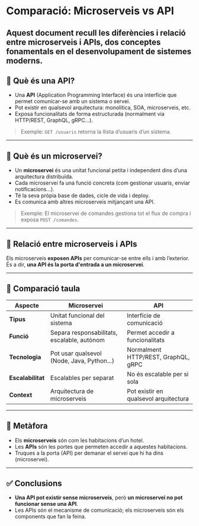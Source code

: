 # Comparació: Microserveis vs API
Aquest document recull les diferències i relació entre microserveis i APIs, dos conceptes fonamentals en el desenvolupament de sistemes moderns.  
---
## 🔧 Què és una API?  
- Una **API** (Application Programming Interface) és una interfície que permet comunicar-se amb un sistema o servei.  
- Pot existir en qualsevol arquitectura: monolítica, SOA, microserveis, etc.  
- Exposa funcionalitats de forma estructurada (normalment via HTTP/REST, GraphQL, gRPC...).  

> Exemple: `GET /usuaris` retorna la llista d’usuaris d’un sistema.  
---
## 🧱 Què és un microservei?  
- Un **microservei** és una unitat funcional petita i independent dins d’una arquitectura distribuïda.  
- Cada microservei fa una funció concreta (com gestionar usuaris, enviar notificacions...).  
- Té la seva pròpia base de dades, cicle de vida i deploy.  
- Es comunica amb altres microserveis mitjançant una API.  
> Exemple: El microservei de comandes gestiona tot el flux de compra i exposa `POST /comandes`.  
---
## 🔁 Relació entre microserveis i APIs  
Els microserveis **exposen APIs** per comunicar-se entre ells i amb l’exterior.  
És a dir, **una API és la porta d'entrada a un microservei**.  

---  
## 🧠 Comparació taula  
| Aspecte | Microservei | API |
|--------|--------------|------|
| **Tipus** | Unitat funcional del sistema | Interfície de comunicació |
| **Funció** | Separa responsabilitats, escalable, autònom | Permet accedir a funcionalitats |
| **Tecnologia** | Pot usar qualsevol (Node, Java, Python...) | Normalment HTTP/REST, GraphQL, gRPC |
| **Escalabilitat** | Escalables per separat | No és escalable per si sola |
| **Context** | Arquitectura de microserveis | Pot existir en qualsevol arquitectura |

---  
## 🏨 Metàfora  
- Els **microserveis** són com les habitacions d’un hotel.  
- Les **APIs** són les portes que permeten accedir a aquestes habitacions.  
- Truques a la porta (API) per demanar el servei que hi ha dins (microservei).  
---  
## ✅ Conclusions  
- **Una API pot existir sense microserveis**, però **un microservei no pot funcionar sense una API**.  
- Les APIs són el mecanisme de comunicació; els microserveis són els components que fan la feina.  
